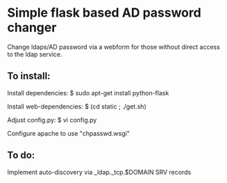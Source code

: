 Simple flask based AD password changer
======================================

Change ldaps/AD password via a webform for those without
direct access to the ldap service.

To install:
-----------

Install dependencies:
$ sudo apt-get install python-flask

Install web-dependencies:
$ (cd static ; ./get.sh)

Adjust config.py:
$ vi config.py

Configure apache to use "chpasswd.wsgi"


To do:
------
Implement auto-discovery via _ldap._tcp.$DOMAIN SRV records
